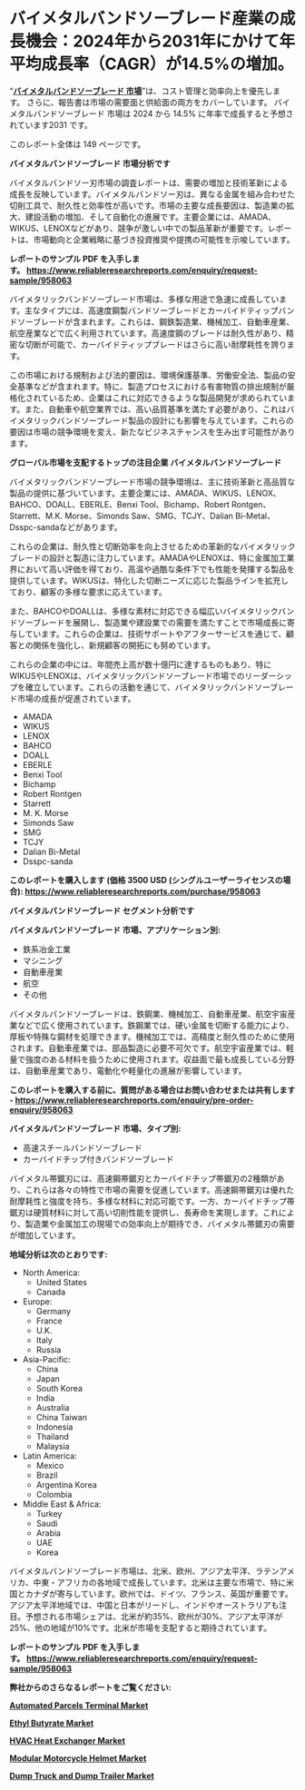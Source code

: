 <p><h1>バイメタルバンドソーブレード産業の成長機会：2024年から2031年にかけて年平均成長率（CAGR）が14.5%の増加。</h1></p><p>&ldquo;<strong><a href="https://www.reliableresearchreports.com/bimetallic-bandsaw-blade-r958063?utm_campaign=107&utm_medium=9&utm_source=Github&utm_content=ia&utm_term=30122024&utm_id=bimetallic-bandsaw-blade">バイメタルバンドソーブレード 市場</a></strong>&rdquo;は、コスト管理と効率向上を優先します。 さらに、報告書は市場の需要面と供給面の両方をカバーしています。 バイメタルバンドソーブレード 市場は 2024 から 14.5% に年率で成長すると予想されています2031 です。</p>
<p>このレポート全体は 149 ページです。</p>
<p><strong>バイメタルバンドソーブレード 市場分析です</strong></p>
<p><p>バイメタルバンドソー刃市場の調査レポートは、需要の増加と技術革新による成長を反映しています。バイメタルバンドソー刃は、異なる金属を組み合わせた切削工具で、耐久性と効率性が高いです。市場の主要な成長要因は、製造業の拡大、建設活動の増加、そして自動化の進展です。主要企業には、AMADA、WIKUS、LENOXなどがあり、競争が激しい中での製品革新が重要です。レポートは、市場動向と企業戦略に基づき投資推奨や提携の可能性を示唆しています。</p></p>
<p><strong>レポートのサンプル PDF を入手します。&nbsp;<a href="https://www.reliableresearchreports.com/enquiry/request-sample/958063?utm_campaign=107&utm_medium=9&utm_source=Github&utm_content=ia&utm_term=30122024&utm_id=bimetallic-bandsaw-blade">https://www.reliableresearchreports.com/enquiry/request-sample/958063</a></strong></p>
<p><p>バイメタリックバンドソーブレード市場は、多様な用途で急速に成長しています。主なタイプには、高速度鋼製バンドソーブレードとカーバイドティップバンドソーブレードが含まれます。これらは、鋼鉄製造業、機械加工、自動車産業、航空産業などで広く利用されています。高速度鋼のブレードは耐久性があり、精密な切断が可能で、カーバイドティップブレードはさらに高い耐摩耗性を誇ります。</p><p>この市場における規制および法的要因は、環境保護基準、労働安全法、製品の安全基準などが含まれます。特に、製造プロセスにおける有害物質の排出規制が厳格化されているため、企業はこれに対応できるような製品開発が求められています。また、自動車や航空業界では、高い品質基準を満たす必要があり、これはバイメタリックバンドソーブレード製品の設計にも影響を与えています。これらの要因は市場の競争環境を変え、新たなビジネスチャンスを生み出す可能性があります。</p></p>
<p><strong>グローバル市場を支配するトップの注目企業 バイメタルバンドソーブレード</strong></p>
<p><p>バイメタリックバンドソーブレード市場の競争環境は、主に技術革新と高品質な製品の提供に基づいています。主要企業には、AMADA、WIKUS、LENOX、BAHCO、DOALL、EBERLE、Benxi Tool、Bichamp、Robert Rontgen、Starrett、M.K. Morse、Simonds Saw、SMG、TCJY、Dalian Bi-Metal、Dsspc-sandaなどがあります。</p><p>これらの企業は、耐久性と切断効率を向上させるための革新的なバイメタリックブレードの設計と製造に注力しています。AMADAやLENOXは、特に金属加工業界において高い評価を得ており、高温や過酷な条件下でも性能を発揮する製品を提供しています。WIKUSは、特化した切断ニーズに応じた製品ラインを拡充しており、顧客の多様な要求に応えています。</p><p>また、BAHCOやDOALLは、多様な素材に対応できる幅広いバイメタリックバンドソーブレードを展開し、製造業や建設業での需要を満たすことで市場成長に寄与しています。これらの企業は、技術サポートやアフターサービスを通じて、顧客との関係を強化し、新規顧客の開拓にも努めています。</p><p>これらの企業の中には、年間売上高が数十億円に達するものもあり、特にWIKUSやLENOXは、バイメタリックバンドソーブレード市場でのリーダーシップを確立しています。これらの活動を通じて、バイメタリックバンドソーブレード市場の成長が促進されています。</p></p>
<p><ul><li>AMADA</li><li>WIKUS</li><li>LENOX</li><li>BAHCO</li><li>DOALL</li><li>EBERLE</li><li>Benxi Tool</li><li>Bichamp</li><li>Robert Rontgen</li><li>Starrett</li><li>M. K. Morse</li><li>Simonds Saw</li><li>SMG</li><li>TCJY</li><li>Dalian Bi-Metal</li><li>Dsspc-sanda</li></ul></p>
<p><strong>このレポートを購入します (価格 3500 USD (シングルユーザーライセンスの場合):&nbsp;<a href="https://www.reliableresearchreports.com/purchase/958063?utm_campaign=107&utm_medium=9&utm_source=Github&utm_content=ia&utm_term=30122024&utm_id=bimetallic-bandsaw-blade">https://www.reliableresearchreports.com/purchase/958063</a></strong></p>
<p><strong>バイメタルバンドソーブレード セグメント分析です</strong></p>
<p><strong>バイメタルバンドソーブレード 市場、アプリケーション別:</strong></p>
<p><ul><li>鉄系冶金工業</li><li>マシニング</li><li>自動車産業</li><li>航空</li><li>その他</li></ul></p>
<p><p>バイメタルバンドソーブレードは、鉄鋼業、機械加工、自動車産業、航空宇宙産業などで広く使用されています。鉄鋼業では、硬い金属を切断する能力により、厚板や特殊な鋼材を処理できます。機械加工では、高精度と耐久性のために使用されます。自動車産業では、部品製造に必要不可欠です。航空宇宙産業では、軽量で強度のある材料を扱うために使用されます。収益面で最も成長している分野は、自動車産業であり、電動化や軽量化の進展が影響しています。</p></p>
<p><strong>このレポートを購入する前に、質問がある場合はお問い合わせまたは共有します - <a href="https://www.reliableresearchreports.com/enquiry/pre-order-enquiry/958063?utm_campaign=107&utm_medium=9&utm_source=Github&utm_content=ia&utm_term=30122024&utm_id=bimetallic-bandsaw-blade">https://www.reliableresearchreports.com/enquiry/pre-order-enquiry/958063</a></strong></p>
<p><strong>バイメタルバンドソーブレード 市場、タイプ別:</strong></p>
<p><ul><li>高速スチールバンドソーブレード</li><li>カーバイドチップ付きバンドソーブレード</li></ul></p>
<p><p>バイメタル帯鋸刃には、高速鋼帯鋸刃とカーバイドチップ帯鋸刃の2種類があり、これらは各々の特性で市場の需要を促進しています。高速鋼帯鋸刃は優れた耐摩耗性と強度を持ち、多様な材料に対応可能です。一方、カーバイドチップ帯鋸刃は硬質材料に対して高い切削性能を提供し、長寿命を実現します。これにより、製造業や金属加工の現場での効率向上が期待でき、バイメタル帯鋸刃の需要が増加しています。</p></p>
<p><strong>地域分析は次のとおりです:</strong></p>
<p><ul>
    <li>
        North America:
        <ul>
            <li>United States</li>
            <li>Canada</li>
        </ul>
    </li>
    <li>
        Europe:
        <ul>
            <li>Germany</li>
            <li>France</li>
            <li>U.K.</li>
            <li>Italy</li>
            <li>Russia</li>
        </ul>
    </li>
    <li>
        Asia-Pacific:
        <ul>
            <li>China</li>
            <li>Japan</li>
            <li>South Korea</li>
            <li>India</li>
            <li>Australia</li>
            <li>China Taiwan</li>
            <li>Indonesia</li>
            <li>Thailand</li>
            <li>Malaysia</li>
        </ul>
    </li>
    <li>
        Latin America:
        <ul>
            <li>Mexico</li>
            <li>Brazil</li>
            <li>Argentina Korea</li>
            <li>Colombia</li>
        </ul>
    </li>
    <li>
        Middle East & Africa:
        <ul>
            <li>Turkey</li>
            <li>Saudi</li>
            <li>Arabia</li>
            <li>UAE</li>
            <li>Korea</li>
        </ul>
    </li>
    </ul></p>
<p><p>バイメタルバンドソーブレード市場は、北米、欧州、アジア太平洋、ラテンアメリカ、中東・アフリカの各地域で成長しています。北米は主要な市場で、特に米国とカナダが寄与しています。欧州では、ドイツ、フランス、英国が重要です。アジア太平洋地域では、中国と日本がリードし、インドやオーストラリアも注目。予想される市場シェアは、北米が約35%、欧州が30%、アジア太平洋が25%、他の地域が10%です。北米が市場を支配すると期待されています。</p></p>
<p><strong>レポートのサンプル PDF を入手します。&nbsp;<a href="https://www.reliableresearchreports.com/enquiry/request-sample/958063?utm_campaign=107&utm_medium=9&utm_source=Github&utm_content=ia&utm_term=30122024&utm_id=bimetallic-bandsaw-blade">https://www.reliableresearchreports.com/enquiry/request-sample/958063</a></strong></p>
<p><strong></strong></p>
<p><strong></strong></p>
<p><strong></strong></p>
<p><strong></strong></p>
<p><strong>弊社からのさらなるレポートをご覧ください:</strong></p>
<p><strong><p><a href="https://github.com/dmitriyvo6rog/Market-Research-Report-List-1/blob/main/automated-parcels-terminal-market.md?utm_campaign=107&utm_medium=9&utm_source=Github&utm_content=ia&utm_term=30122024&utm_id=bimetallic-bandsaw-blade">Automated Parcels Terminal Market</a></p><p><a href="https://github.com/risingtrista99259/Market-Research-Report-List-1/blob/main/ethyl-butyrate-market.md?utm_campaign=107&utm_medium=9&utm_source=Github&utm_content=ia&utm_term=30122024&utm_id=bimetallic-bandsaw-blade">Ethyl Butyrate Market</a></p><p><a href="https://github.com/petbigbeepjn/Market-Research-Report-List-1/blob/main/hvac-heat-exchanger-market.md?utm_campaign=107&utm_medium=9&utm_source=Github&utm_content=ia&utm_term=30122024&utm_id=bimetallic-bandsaw-blade">HVAC Heat Exchanger Market</a></p><p><a href="https://github.com/luckyshygirl/Market-Research-Report-List-7/blob/main/modular-motorcycle-helmet-market.md?utm_campaign=107&utm_medium=9&utm_source=Github&utm_content=ia&utm_term=30122024&utm_id=bimetallic-bandsaw-blade">Modular Motorcycle Helmet Market</a></p><p><a href="https://github.com/birnbaumbulah0/Market-Research-Report-List-1/blob/main/dump-truck-and-dump-trailer-market.md?utm_campaign=107&utm_medium=9&utm_source=Github&utm_content=ia&utm_term=30122024&utm_id=bimetallic-bandsaw-blade">Dump Truck and Dump Trailer Market</a></p></strong></p>